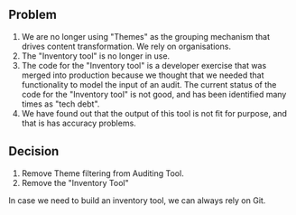 ## Problem 

1. We are no longer using "Themes" as the grouping mechanism that drives content transformation. We rely on organisations.
2. The "Inventory tool" is no longer in use. 
3. The code for the "Inventory tool" is a developer exercise that was merged into production because we thought that we needed that functionality to model the input of an audit. The current status of the code for the "Inventory tool" is not good, and has been identified many times as "tech debt". 
4. We have found out that the output of this tool is not fit for purpose, and that is has accuracy problems.  
  
## Decision

1. Remove Theme filtering from Auditing Tool.
2. Remove the "Inventory Tool"

In case we need to build an inventory tool, we can always rely on Git.
